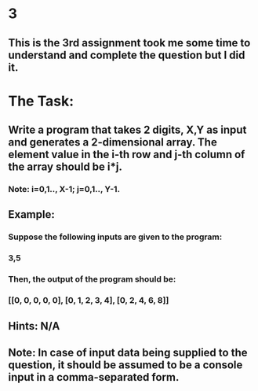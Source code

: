 # 3

## This is the 3rd assignment took me some time to understand and complete the question but I did it.

# The Task:
## Write a program that takes 2 digits, X,Y as input and generates a 2-dimensional array. The element value in the i-th row and j-th column of the array should be i*j.

### Note: i=0,1.., X-1; j=0,1.., Y-1.

## Example:
### Suppose the following inputs are given to the program:
### 3,5
### Then, the output of the program should be:
### [[0, 0, 0, 0, 0], [0, 1, 2, 3, 4], [0, 2, 4, 6, 8]]

## Hints: N/A

## Note: In case of input data being supplied to the question, it should be assumed to be a console input in a comma-separated form.
